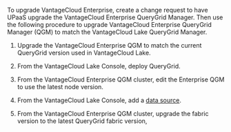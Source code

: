 
To upgrade VantageCloud Enterprise, create a change request to have UPaaS upgrade the VantageCloud Enterprise QueryGrid Manager. Then use the following procedure to upgrade VantageCloud Enterprise QueryGrid Manager (QGM) to match the VantageCloud Lake QueryGrid Manager.

1.  Upgrade the VantageCloud Enterprise QGM to match the current QueryGrid version used in VantageCloud Lake.

1.  From the VantageCloud Lake Console, deploy QueryGrid.

1.  From the VantageCloud Enterprise QGM cluster, edit the Enterprise QGM to use the latest node version.

1.  From the VantageCloud Lake Console, add a [data source](znp1640282079399.md).

1.  From the VantageCloud Enterprise QGM cluster, upgrade the fabric version to the latest QueryGrid fabric version,



